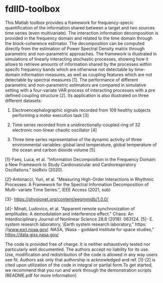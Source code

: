 # fdIID-toolbox
This Matlab toolbox provides a framework for frequency-specic quantification of the information shared between a target and two sources time series (even multivariate). 
The interaction information decomposition is provided in the frequency domain and related to the time domain through the block-coherence
estimator. The decomposition can be computed directly from the estimation
of Power Spectral Density matrix through parametric and non-parametric approaches.
The framework is illustrated in simulations of linearly interacting stochastic
processes, showing how it allows to retrieve amounts of information shared by
the processes within specifc frequency bands which are otherwise not detectable
by time-domain information measures, as well as coupling features which are
not detectable by spectral measures [1]. The performance of different parametric and non-parametric 
estimators are compared in simulative setting with a
four-variate VAR process of interacting processes with a pre defined coupling
structure [2]. Its application is also illustrated on three different datasets:

1)  Electroencephalographic signals recorded from 109 healthy subjects performing a motor execution task [3]

2) Time series recorded from a unidirectionally-coupled ring of 32 electronic non-linear chaotic oscillator [4]

3) Three time series representative of the dynamic activity of three environmental variables: global land temperature, global temperature of the
ocean and carbon dioxide volume [5]

[1]-Faes, Luca, et al. "Information Decomposition in the Frequency Domain:
a New Framework to Study Cardiovascular and Cardiorespiratory Oscillations."
bioRxiv (2020).

[2]-Antonacci, Yuri, et al. "Measuring High-Order Interactions in Rhythmic
Processes: A Framework for the Spectral Information Decomposition of Multi-
variate Time Series.", IEEE Access (2021, sub)

[3]- https://physionet.org/content/eegmmidb/1.0.0/

[4]- Minati, Ludovico, et al. "Apparent remote synchronization of amplitudes:
A demodulation and interference effect." Chaos: An Interdisciplinary Journal
of Nonlinear Science 28.6 (2018): 063124.
[5]- E. system research laboratory, \Earth system research laboratory," https:
//www.esrl.noaa.gov/. NASA, \Nasa - goddard institute for space studies,"
https://data.giss.nasa.gov/

The code is provided free of charge. It is neither exhaustively tested nor
particularly well documented. The authors accept no liability for its use. Use,
modification and redistribution of the code is allowed in any way users see fit.
Authors ask only that authorship is acknowledged and ref. [1]-[2] is cited upon
utilization of the code in integral or partial form.To get started, we recommend
that you run and work through the demonstration scripts (README.pdf for more information)
